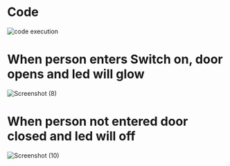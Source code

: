 # Code
![code execution](https://user-images.githubusercontent.com/102800244/164496261-47a7f73f-e693-4527-83a8-1c39bb84a99a.png)

# When person enters Switch on, door opens and led will glow

![Screenshot (8)](https://user-images.githubusercontent.com/102800244/164489664-65b7802f-17eb-4f3f-b22f-ecc83505962f.png)

# When person not entered door closed and led will off 

![Screenshot (10)](https://user-images.githubusercontent.com/102800244/164490673-3537fd81-7dd0-44d5-875f-b222e77dc57f.png)
